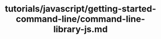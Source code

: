 ---
title: tutorials/javascript/getting-started-command-line/command-line-library-js.md
showAuthorInfo: false
redirect_path: /docs/command-line-library-js
---